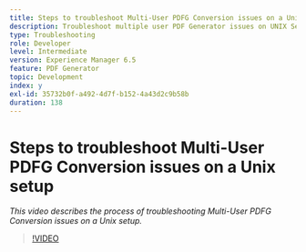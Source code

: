 ```yaml
---
title: Steps to troubleshoot Multi-User PDFG Conversion issues on a Unix setup
description: Troubleshoot multiple user PDF Generator issues on UNIX Setup.
type: Troubleshooting
role: Developer
level: Intermediate
version: Experience Manager 6.5
feature: PDF Generator
topic: Development
index: y
exl-id: 35732b0f-a492-4d7f-b152-4a43d2c9b58b
duration: 138
---
```


# Steps to troubleshoot Multi-User PDFG Conversion issues on a Unix setup

*This video describes the process of troubleshooting Multi-User PDFG Conversion issues on a Unix setup.*

>[!VIDEO](https://video.tv.adobe.com/v/335549?quality=12&learn=on)
